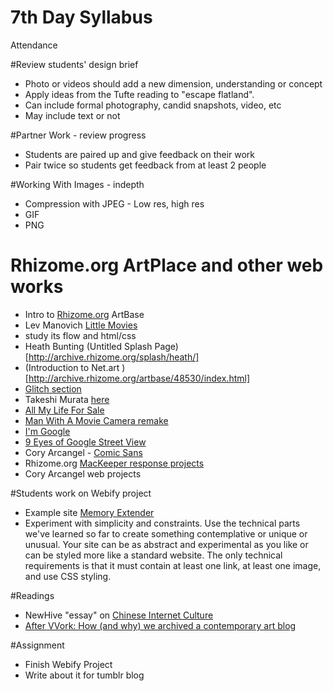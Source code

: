 7th Day Syllabus
================

Attendance

#Review students' design brief

* Photo or videos should add a new dimension, understanding or concept
* Apply ideas from the Tufte reading to "escape flatland".
* Can include formal photography, candid snapshots, video, etc
* May include text or not

#Partner Work - review progress

* Students are paired up and give feedback on their work
* Pair twice so students get feedback from at least 2 people

#Working With Images - indepth

* Compression with JPEG - Low res, high res
* GIF
* PNG

# Rhizome.org ArtPlace and other web works 

* Intro to [Rhizome.org](http://rhizome.org/artbase/?ref=header) ArtBase
* Lev Manovich [Little Movies](http://archive.rhizome.org/artbase/1688/index.html)
* study its flow and html/css
* Heath Bunting (Untitled Splash Page)[http://archive.rhizome.org/splash/heath/]
* (Introduction to Net.art )[http://archive.rhizome.org/artbase/48530/index.html]
* [Glitch section](http://rhizome.org/artbase/collections/6/)
* Takeshi Murata [here](http://rhizome.org/artbase/artwork/54108/)
* [All My Life For Sale](http://www.allmylifeforsale.com/)
* [Man With A Movie Camera remake](http://dziga.perrybard.net/)
* [I'm Google](http://rhizome.org/artbase/collections/4/)
* [9 Eyes of Google Street View](http://9-eyes.com/)
* Cory Arcangel - [Comic Sans](http://www.coryarcangel.com/things-i-made/2010-017-http-www.mocanomi.org)
* Rhizome.org [MacKeeper response projects](http://rhizome.org/editorial/2015/jan/29/human-inside-mackeeper-and-other-familiar-objects-/?ref=ftsidebar)
* Cory Arcangel web projects

#Students work on Webify project

* Example site [Memory Extender](http://104.236.48.182:3002/netmedia01/memex1.html)
* Experiment with simplicity and constraints. Use the technical parts we've learned so far to create something contemplative or unique or unusual. Your site can be as abstract and experimental as you like or can be styled more like a standard website. The only technical requirements is that it must contain at least one link, at least one image, and use CSS styling.

#Readings

* NewHive "essay" on [Chinese Internet Culture](http://newhive.com/notsaved/wangluowenhua)
* [After VVork: How (and why) we archived a contemporary art blog](http://rhizome.org/editorial/2015/feb/9/archiving-vvork/?ref=fp_post_title)

#Assignment

* Finish Webify Project
* Write about it for tumblr blog
